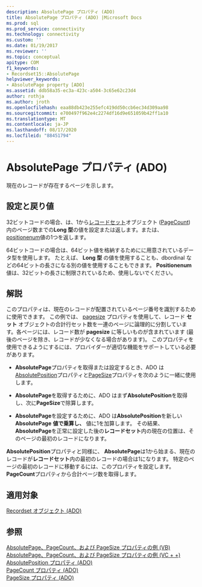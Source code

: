 ```yaml
---
description: AbsolutePage プロパティ (ADO)
title: AbsolutePage プロパティ (ADO) |Microsoft Docs
ms.prod: sql
ms.prod_service: connectivity
ms.technology: connectivity
ms.custom: ''
ms.date: 01/19/2017
ms.reviewer: ''
ms.topic: conceptual
apitype: COM
f1_keywords:
- Recordset15::AbsolutePage
helpviewer_keywords:
- AbsolutePage property [ADO]
ms.assetid: ddb58a35-ec3a-423c-a504-3c65e62c23d4
author: rothja
ms.author: jroth
ms.openlocfilehash: eaa88db423e255efc419dd50ccb6ec34d309aa98
ms.sourcegitcommit: e700497f962e4c2274df16d9e651059b42ff1a10
ms.translationtype: MT
ms.contentlocale: ja-JP
ms.lasthandoff: 08/17/2020
ms.locfileid: "88451794"
---
```

# <a name="absolutepage-property-ado"></a>AbsolutePage プロパティ (ADO)
現在のレコードが存在するページを示します。  
  
## <a name="settings-and-return-values"></a>設定と戻り値  
 32ビットコードの場合、は、1から[レコードセット](../../../ado/reference/ado-api/recordset-object-ado.md)オブジェクト ([PageCount](../../../ado/reference/ado-api/pagecount-property-ado.md)) 内のページ数までの**Long 型**の値を設定または返します。または、 [positionenum](../../../ado/reference/ado-api/positionenum.md)値の1つを返します。  
  
 64ビットコードの場合は、64ビット値を格納するためにに用意されているデータ型を使用します。 たとえば、 **Long 型** の値を使用することも、dbordinal などの64ビットの長さになる別の値を使用することもできます。 **Positionenum**値は、32ビットの長さに制限されているため、使用しないでください。  
  
## <a name="remarks"></a>解説  
 このプロパティは、現在のレコードが配置されているページ番号を識別するために使用できます。 この例では、 [pagesize](../../../ado/reference/ado-api/pagesize-property-ado.md) プロパティを使用して、レコード **セット** オブジェクトの合計行セット数を一連のページに論理的に分割しています。各ページには、レコード数が **pagesize** に等しいものが含まれています (最後のページを除き、レコードが少なくなる場合があります)。 このプロパティを使用できるようにするには、プロバイダーが適切な機能をサポートしている必要があります。  
  
-   **AbsolutePage**プロパティを取得または設定するとき、ADO は[AbsolutePosition](../../../ado/reference/ado-api/absoluteposition-property-ado.md)プロパティと[PageSize](../../../ado/reference/ado-api/pagesize-property-ado.md)プロパティを次のように一緒に使用します。  
  
-   **AbsolutePage**を取得するために、ADO はまず**AbsolutePosition**を取得し、次に**PageSize**で除算します。  
  
-   **AbsolutePage**を設定するために、ADO は**AbsolutePosition**を新しい**AbsolutePage** **値で乗算し、** 値に1を加算します。 その結果、 **AbsolutePage**を正常に設定した後の**レコードセット**内の現在の位置は、そのページの最初のレコードになります。  
  
 **AbsolutePosition**プロパティと同様に、 **AbsolutePage**は1から始まる、現在のレコードが**レコードセット**内の最初のレコードの場合は1になります。 特定のページの最初のレコードに移動するには、このプロパティを設定します。 **PageCount**プロパティから合計ページ数を取得します。  
  
## <a name="applies-to"></a>適用対象  
 [Recordset オブジェクト (ADO)](../../../ado/reference/ado-api/recordset-object-ado.md)  
  
## <a name="see-also"></a>参照  
 [AbsolutePage、PageCount、および PageSize プロパティの例 (VB)](../../../ado/reference/ado-api/absolutepage-pagecount-and-pagesize-properties-example-vb.md)   
 [AbsolutePage、PageCount、および PageSize プロパティの例 (VC + +)](../../../ado/reference/ado-api/absolutepage-pagecount-and-pagesize-properties-example-vc.md)   
 [AbsolutePosition プロパティ (ADO)](../../../ado/reference/ado-api/absoluteposition-property-ado.md)   
 [PageCount プロパティ (ADO)](../../../ado/reference/ado-api/pagecount-property-ado.md)   
 [PageSize プロパティ (ADO)](../../../ado/reference/ado-api/pagesize-property-ado.md)
